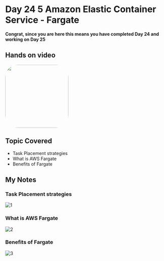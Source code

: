 # Day 24 5 Amazon Elastic Container Service - Fargate

**Congrat, since you are here this means you have completed Day 24 and working on Day 25**

## Hands on video
<a href="https://youtu.be/jV7R1TNKzks">
<img src="https://i3.ytimg.com/vi/jV7R1TNKzks/hqdefault.jpg" align="center" width="200" style="border-radius:40px" />
</a>

## Topic Covered
 - Task Placement strategies
 - What is AWS Fargate
 - Benefits of Fargate

## My Notes

  ### Task Placement strategies
  ![1](https://user-images.githubusercontent.com/41295276/122573617-86b53500-d06c-11eb-8693-e8d032080523.jpeg)
  
  ### What is AWS Fargate
  ![2](https://user-images.githubusercontent.com/41295276/122573595-85840800-d06c-11eb-9f82-c16e9882c09a.jpeg)
  
  ### Benefits of Fargate
  ![3](https://user-images.githubusercontent.com/41295276/122573511-7d2bcd00-d06c-11eb-956a-5aa435c6f0b1.jpeg)


  
